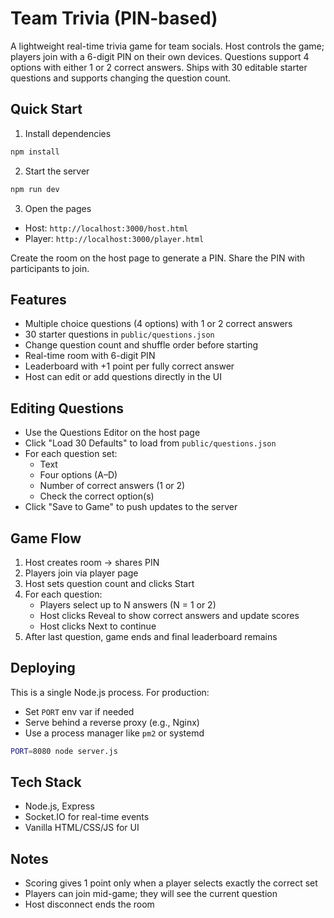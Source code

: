 # Team Trivia (PIN-based)

A lightweight real-time trivia game for team socials. Host controls the game; players join with a 6-digit PIN on their own devices. Questions support 4 options with either 1 or 2 correct answers. Ships with 30 editable starter questions and supports changing the question count.

## Quick Start

1. Install dependencies

```bash
npm install
```

2. Start the server

```bash
npm run dev
```

3. Open the pages
- Host: `http://localhost:3000/host.html`
- Player: `http://localhost:3000/player.html`

Create the room on the host page to generate a PIN. Share the PIN with participants to join.

## Features
- Multiple choice questions (4 options) with 1 or 2 correct answers
- 30 starter questions in `public/questions.json`
- Change question count and shuffle order before starting
- Real-time room with 6-digit PIN
- Leaderboard with +1 point per fully correct answer
- Host can edit or add questions directly in the UI

## Editing Questions
- Use the Questions Editor on the host page
- Click "Load 30 Defaults" to load from `public/questions.json`
- For each question set:
  - Text
  - Four options (A–D)
  - Number of correct answers (1 or 2)
  - Check the correct option(s)
- Click "Save to Game" to push updates to the server

## Game Flow
1. Host creates room → shares PIN
2. Players join via player page
3. Host sets question count and clicks Start
4. For each question:
   - Players select up to N answers (N = 1 or 2)
   - Host clicks Reveal to show correct answers and update scores
   - Host clicks Next to continue
5. After last question, game ends and final leaderboard remains

## Deploying
This is a single Node.js process. For production:
- Set `PORT` env var if needed
- Serve behind a reverse proxy (e.g., Nginx)
- Use a process manager like `pm2` or systemd

```bash
PORT=8080 node server.js
```

## Tech Stack
- Node.js, Express
- Socket.IO for real-time events
- Vanilla HTML/CSS/JS for UI

## Notes
- Scoring gives 1 point only when a player selects exactly the correct set
- Players can join mid-game; they will see the current question
- Host disconnect ends the room
